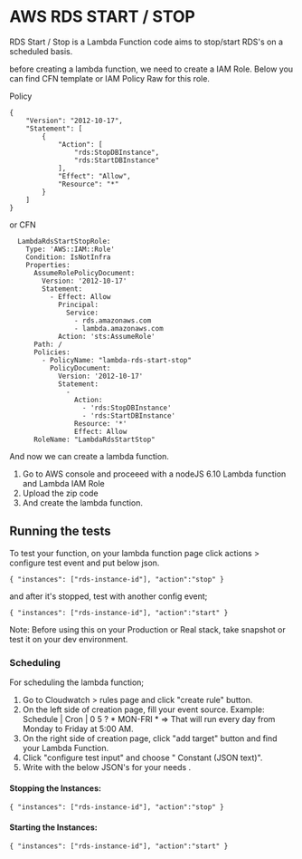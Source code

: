 # AWS RDS START / STOP

RDS Start / Stop is a Lambda Function code aims to stop/start RDS's on a scheduled basis.

before creating a lambda function, we need to create a IAM Role. Below you can find CFN template or IAM Policy Raw for this role. 

Policy
```
{
    "Version": "2012-10-17",
    "Statement": [        
        {
            "Action": [
                "rds:StopDBInstance",
                "rds:StartDBInstance"
            ],
            "Effect": "Allow",
            "Resource": "*"
        }
    ]
}
```

or CFN

```
  LambdaRdsStartStopRole:
    Type: 'AWS::IAM::Role'
    Condition: IsNotInfra
    Properties:
      AssumeRolePolicyDocument:
        Version: '2012-10-17'
        Statement:
          - Effect: Allow
            Principal:
              Service:
                - rds.amazonaws.com
                - lambda.amazonaws.com
            Action: 'sts:AssumeRole'
      Path: /
      Policies:
        - PolicyName: "lambda-rds-start-stop"
          PolicyDocument:
            Version: '2012-10-17'
            Statement:
              - 
                Action:
                  - 'rds:StopDBInstance'
                  - 'rds:StartDBInstance'
                Resource: '*'
                Effect: Allow
      RoleName: "LambdaRdsStartStop"
```

And now we can create a lambda function. 

 1. Go to AWS console and proceeed with a nodeJS 6.10 Lambda function and Lambda IAM Role
 2. Upload the zip code
 3. And create the lambda function.

## Running the tests

To test your function, on your lambda function page click actions > configure test event and put below json.

```
{ "instances": ["rds-instance-id"], "action":"stop" }
```

and after it's stopped, test with another config event;

```
{ "instances": ["rds-instance-id"], "action":"start" }
```

Note: Before using this on your Production or Real stack, take snapshot or test it on your dev environment.

### Scheduling

For scheduling the lambda function;

1. Go to Cloudwatch > rules page and click "create rule" button.
2. On the left side of creation page, fill your event source. Example: Schedule | Cron | 0 5 ? * MON-FRI * => That will run every day from Monday to Friday at 5:00 AM.
3. On the right side of creation page, click "add target" button and find your Lambda Function.
4. Click "configure test input" and choose " Constant (JSON text)".
5. Write with the below JSON's for your needs .

#### Stopping the Instances: 

```
{ "instances": ["rds-instance-id"], "action":"stop" }
```

#### Starting the Instances:

```
{ "instances": ["rds-instance-id"], "action":"start" }
```
